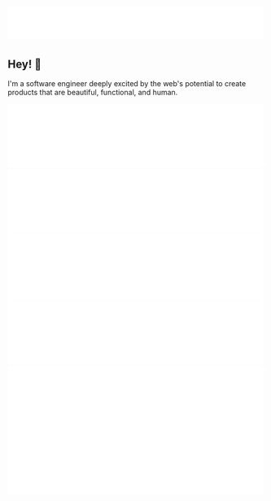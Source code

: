 <h1 align="center">
  <img src="assets/name.svg" alt="Hawk Ticehurst" />
</h1>

## Hey! 👋

I'm a software engineer deeply excited by the web's potential to create products that are beautiful, functional, and human.

<!--
- 🌱 I’m learning [Svelte](https://svelte.dev/) and Apple's motion graphics / compisiting software [Motion](https://www.apple.com/final-cut-pro/motion/)
- ⚡️ Fun fact: Before discovering software I spent 5 years as a filmmaker, where I...
  - Co-directed and produced a variety of [content](https://www.youtube.com/watch?v=JzYJceyyzdQ) that has garnered a combined 54+ million views,
  - Had some of that content [featured](https://www.youtube.com/watch?v=_h1ooyyFkF0) on Last Week Tonight by John Oliver,
  - Won a regional emmy for a short film, and
  - Went [viral](https://www.youtube.com/watch?v=re5TqWQgWd4) 
  -->


<div align="center">
  <img src="assets/pronoun-card.svg" alt="Pronoun card" />
  <a href="https://councildataproject.github.io/">
    <img src="assets/free-time-card.svg" alt="Free time card" />
  </a>
  <img src="assets/thinking-card.svg" alt="Thinking card" />
  <img src="assets/learning-card.svg" alt="Learning card" />
  <img src="assets/fun-fact-card.svg" alt="Fun fact card" />
</div>